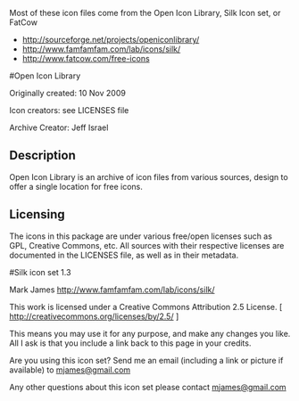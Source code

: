 
Most of these icon files come from the Open Icon Library, Silk Icon set, or FatCow

- http://sourceforge.net/projects/openiconlibrary/
- http://www.famfamfam.com/lab/icons/silk/
- http://www.fatcow.com/free-icons

#Open Icon Library   

Originally created:  10 Nov 2009

Icon creators:	see LICENSES file

Archive Creator:	Jeff Israel

Description
-------------------------

Open Icon Library is an archive of icon files from various sources, 
design to offer a single location for free icons. 


Licensing
--------------------------

The icons in this package are under various free/open licenses 
such as GPL, Creative Commons, etc.  All sources with 
their respective licenses are documented in the LICENSES file, 
as well as in their metadata. 


#Silk icon set 1.3

Mark James
http://www.famfamfam.com/lab/icons/silk/

This work is licensed under a
Creative Commons Attribution 2.5 License.
[ http://creativecommons.org/licenses/by/2.5/ ]

This means you may use it for any purpose,
and make any changes you like.
All I ask is that you include a link back
to this page in your credits.

Are you using this icon set? Send me an email
(including a link or picture if available) to
mjames@gmail.com

Any other questions about this icon set please
contact mjames@gmail.com